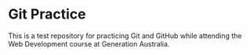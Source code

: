# Git Practice
This is a test repository for practicing Git and GitHub while attending the Web Development course at Generation Australia.
